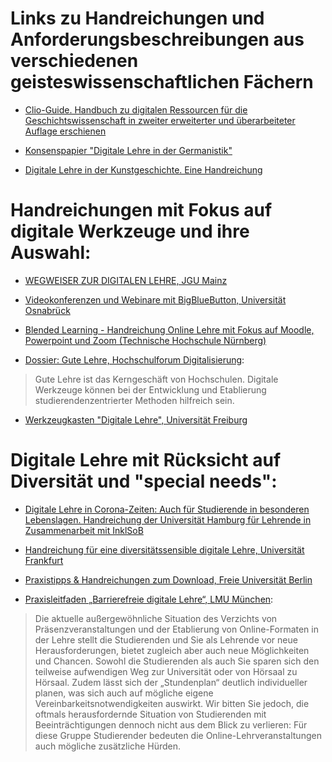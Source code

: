 # Links zu Handreichungen und Anforderungsbeschreibungen aus verschiedenen geisteswissenschaftlichen Fächern

* [Clio-Guide. Handbuch zu digitalen Ressourcen für die Geschichtswissenschaft in zweiter erweiterter und überarbeiteter Auflage erschienen](https://digigw.hypotheses.org/category/digitale-lehre)

* [Konsenspapier "Digitale Lehre in der Germanistik"](https://vfr.mww-forschung.de/web/digitale-lehre-germanistik/konsenspapier)

* [Digitale Lehre in der Kunstgeschichte. Eine Handreichung](https://blog.arthistoricum.net/beitrag/2020/03/30/digitale-lehre-in-der-kunstgeschichte-eine-handreichung/)


# Handreichungen mit Fokus auf digitale Werkzeuge und ihre Auswahl:

* [WEGWEISER ZUR DIGITALEN LEHRE, JGU Mainz](https://lehre.uni-mainz.de/digital/wegweiser/)

* [Videokonferenzen und Webinare mit BigBlueButton, Universität Osnabrück](https://www.virtuos.uni-osnabrueck.de/digitale_lehre/covid_19.html#c15452)

* [Blended Learning - Handreichung Online Lehre mit Fokus auf Moodle, Powerpoint und Zoom (Technische Hochschule Nürnberg)](https://www.th-nuernberg.de/fileadmin/abteilungen/sll/Dokumente/Blended_Learning/Handreichung_Online-Lehre_V.2020-07-09.01.pdf)

* [Dossier: Gute Lehre, Hochschulforum Digitalisierung](https://hochschulforumdigitalisierung.de/de/dossiers/gute-lehre):

> Gute Lehre ist das Kerngeschäft von Hochschulen. Digitale Werkzeuge können bei der Entwicklung und Etablierung studierendenzentrierter Methoden hilfreich sein.

* [Werkzeugkasten "Digitale Lehre", Universität Freiburg](https://ilias.uni-freiburg.de/goto.php?target=wiki_1229029)

# Digitale Lehre mit Rücksicht auf Diversität und "special needs":

* [Digitale Lehre in Corona-Zeiten: Auch für Studierende in besonderen Lebenslagen. Handreichung der Universität Hamburg für Lehrende in Zusammenarbeit mit InklSoB](https://www.profale.uni-hamburg.de/projekt/aktuelles/2020-04-15-handreichung-fuer-lehrende.html)

* [Handreichung für eine diversitätssensible digitale Lehre, Universität Frankfurt](https://www.uni-frankfurt.de/87954647/2020_04_29_DiversitDigitaleLehreHandreichung.pdf)

* [Praxistipps & Handreichungen zum Download, Freie Universität Berlin](https://www.cedis.fu-berlin.de/online-lehren-lernen/praxistipps/index.html)

* [Praxisleitfaden „Barrierefreie digitale Lehre“, LMU München](https://www.uni-muenchen.de/studium/beratung/beratung_service/beratung_lmu/beratungsstelle-barrierefrei/leitfaden-digitale-lehre.pdf):

> Die aktuelle außergewöhnliche Situation des Verzichts von Präsenzveranstaltungen und der Etablierung von Online-Formaten in der Lehre stellt die Studierenden und Sie als Lehrende vor neue Herausforderungen, bietet zugleich aber auch neue Möglichkeiten und Chancen. Sowohl die Studierenden als auch Sie sparen sich den teilweise aufwendigen Weg zur Universität oder von Hörsaal zu Hörsaal. Zudem lässt sich der „Stundenplan“ deutlich individueller planen, was sich auch auf mögliche eigene Vereinbarkeitsnotwendigkeiten auswirkt. Wir bitten Sie jedoch, die oftmals herausfordernde Situation von Studierenden mit Beeinträchtigungen dennoch nicht aus dem Blick zu verlieren: Für diese Gruppe Studierender bedeuten die Online-Lehrveranstaltungen auch mögliche zusätzliche Hürden. 

